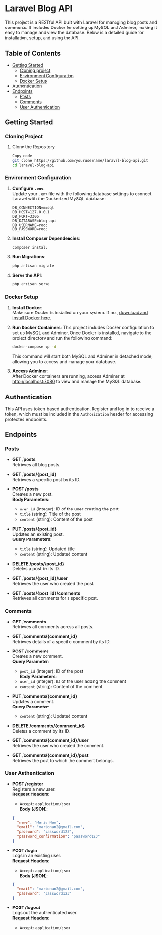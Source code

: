 # Laravel Blog API

This project is a RESTful API built with Laravel for managing blog posts and comments. It includes Docker for setting up MySQL and Adminer, making it easy to manage and view the database. Below is a detailed guide for installation, setup, and using the API.

## Table of Contents

- [Getting Started](#getting-started)
  - [Cloning project](#cloning-project)
  - [Environment Configuration](#environment-configuration)
  - [Docker Setup](#docker-setup)
- [Authentication](#authentication)
- [Endpoints](#endpoints)
  - [Posts](#posts)
  - [Comments](#comments)
  - [User Authentication](#user-authentication)


## Getting Started

### Cloning Project
1. Clone the Repository

    ```bash
    Copy code
    git clone https://github.com/yourusername/laravel-blog-api.git
    cd laravel-blog-api
    ```

### Environment Configuration

1. **Configure `.env`**:  
   Update your `.env` file with the following database settings to connect Laravel with the Dockerized MySQL database:

   ```plaintext
   DB_CONNECTION=mysql
   DB_HOST=127.0.0.1
   DB_PORT=3306
   DB_DATABASE=blog-api
   DB_USERNAME=root
   DB_PASSWORD=root
   ```

2. **Install Composer Dependencies**:
   ```bash
   composer install
   ```

3. **Run Migrations**:
   ```bash
   php artisan migrate
   ```

4. **Serve the API**:
   ```bash
   php artisan serve
   ```

### Docker Setup

1. **Install Docker**:  
   Make sure Docker is installed on your system. If not, [download and install Docker here](https://www.docker.com/products/docker-desktop).

2. **Run Docker Containers**:
   This project includes Docker configuration to set up MySQL and Adminer. Once Docker is installed, navigate to the project directory and run the following command:

   ```bash
   docker-compose up -d
   ```

   This command will start both MySQL and Adminer in detached mode, allowing you to access and manage your database.

3. **Access Adminer**:  
   After Docker containers are running, access Adminer at [http://localhost:8080](http://localhost:8080) to view and manage the MySQL database.

## Authentication

This API uses token-based authentication. Register and log in to receive a token, which must be included in the `Authorization` header for accessing protected endpoints.

## Endpoints

### Posts

- **GET /posts**  
  Retrieves all blog posts.

- **GET /posts/{post_id}**  
  Retrieves a specific post by its ID.

- **POST /posts**  
  Creates a new post.  
  **Body Parameters**:
  - `user_id` (integer): ID of the user creating the post
  - `title` (string): Title of the post
  - `content` (string): Content of the post

- **PUT /posts/{post_id}**  
  Updates an existing post.  
  **Query Parameters**:
  - `title` (string): Updated title
  - `content` (string): Updated content

- **DELETE /posts/{post_id}**  
  Deletes a post by its ID.

- **GET /posts/{post_id}/user**  
  Retrieves the user who created the post.

- **GET /posts/{post_id}/comments**  
  Retrieves all comments for a specific post.

### Comments

- **GET /comments**  
  Retrieves all comments across all posts.

- **GET /comments/{comment_id}**  
  Retrieves details of a specific comment by its ID.

- **POST /comments**  
  Creates a new comment.  
  **Query Parameter**:
  - `post_id` (integer): ID of the post  
  **Body Parameters**:
  - `user_id` (integer): ID of the user adding the comment
  - `content` (string): Content of the comment

- **PUT /comments/{comment_id}**  
  Updates a comment.  
  **Query Parameter**:
  - `content` (string): Updated content

- **DELETE /comments/{comment_id}**  
  Deletes a comment by its ID.

- **GET /comments/{comment_id}/user**  
  Retrieves the user who created the comment.

- **GET /comments/{comment_id}/post**  
  Retrieves the post to which the comment belongs.

### User Authentication

- **POST /register**  
  Registers a new user.  
  **Request Headers**:
  - `Accept`: `application/json`  
  **Body (JSON)**:
  ```json
  {
    "name": "Mario Nan",
    "email": "marionan2@gmail.com",
    "password": "password123",
    "password_confirmation": "password123"
  }
  ```

- **POST /login**  
  Logs in an existing user.  
  **Request Headers**:
  - `Accept`: `application/json`  
  **Body (JSON)**:
  ```json
  {
    "email": "marionan2@gmail.com",
    "password": "password123"
  }
  ```

- **POST /logout**  
  Logs out the authenticated user.  
  **Request Headers**:
  - `Accept`: `application/json`  


